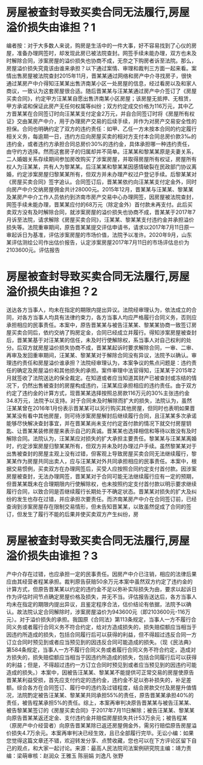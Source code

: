 # 房屋被查封导致买卖合同无法履行,房屋溢价损失由谁担？1

编者按：对于大多数人来说，购房是生活中的一件大事，好不容易找到了心仪的房屋，准备办理网签时，却发现此房已被法院查封。网签手续未能办理，双方也未及时解除合同，涉案房屋的溢价损失也协商不成，无奈之下购房者诉至法院。那么，房屋溢价损失究竟该由谁来承担？以下通过案情、审理和裁判三方面一起来看。案情出售房屋被法院查封2015年11月，晋某某通过网络和房产中介寻找房子，很快通过某房产中介得知汪某某出售济南某小区一处房屋的信息，经过看房以及和家人商议，一致认为这套房屋很合适。随后晋某某与汪某某通过房产中介签订了《房屋买卖合同》，约定甲方汪某某自愿出售济南某小区房屋；该房屋无抵押、无租赁，甲方承诺和保证此房产无任何权属等纠纷；双方约定成交价格为116万元，其中乙方晋某某在合同签订时向汪某某支付定金2万元，并自合同签订时将《房屋所有权证》交由某房产中介，用于办理房产交易的后续手续，并作为对房产交易安全性的担保。合同也明确约定了双方的违约责任：如甲、乙任一方未按本合同的约定履行相关义务，每逾期一日，违约方应向房屋买卖的相对方支付本合同总房价款3‰的违约金，或者违约方承担合同总房价30%的违约金，具体承担哪一种违约责任，由守约方选择。然而这套房子的归属却并不简单。汪某某和黎某某原是夫妻关系，二人婚姻关系存续期间参加房改购买了涉案房屋，并取得房屋所有权证，房屋所有权人为汪某某，共有人为黎某某。后汪某某和黎某某因感情破裂在民政部门协议离婚，约定涉案房屋归黎某某所有，但双方并未办理产权过户登记手续。后黎某某对《房屋买卖合同》签字追认。合同签订后，晋某某依约向汪某某支付定金外，同时向房产中介交纳房屋佣金共计28000元。2015年12月，晋某某与汪某某、黎某某及某房产中介工作人员依约到济南市房产交易中心办理网签，因房屋被法院查封，网签手续未能办理，晋某某应付的68万元（除定金外）首付款未再支付。此后买卖双方没有及时解除合同，就涉案房屋的溢价损失也协商不成，晋某某于2017年7月诉至法院，请求解除《房屋买卖合同》，汪某某、黎某某支付违约金并承担溢价损失等。法院重审期间，原告晋某某提交评估申请书，请求以2017年7月11日原一审起诉日为基准，评估涉案房屋的市场价值，法院予以准许。2020年9月，山东某评估测绘公司作出估价报告，认定涉案房屋2017年7月11日的市场评估总价为2103600元。评估报告

# 房屋被查封导致买卖合同无法履行,房屋溢价损失由谁担？2

送达各方当事人，均未在指定的期限内提出异议。法院经审理认为，依法成立的合同，对各方当事人均具有法律约束力，各方当事人均应严格履行合同义务，否则应承担相应的民事责任。本案中，原告晋某某与被告汪某某、黎某某协商一致签订房屋买卖合同后，依约交纳了购房定金，合同已经成立并履行。得知涉案房屋被查封后，晋某某基于对汪某某的信任，未及时行使解除权，系当事人对自己权利的处分。后双方就房屋溢价损失协商不成，晋某某起诉时要求解除合同，一审、二审、再审及发回重审期间，汪某某、黎某某对于解除合同没有异议，法院予以确认。审理违约责任和房屋溢价谁承担？法院经审理认为，本案争议的焦点问题是：违约责任的确定及房屋溢价和其他损失的承担。案件审理中法官得知，汪某某于2015年2月就签收了法院送达的保全裁定。在知道或者应当知道其财产已被查封或冻结的情况下，仍然出售被查封的房屋构成违约，汪某某应承担相应的违约责任。由于双方约定了违约金的计算方式，现晋某某选择按照总房款116万元的30%主张违约金34.8万元，法院予以支持。对于合同未及时解除而扩大的损失，法院认为，虽然汪某某曾在2016年1月份表示晋某某可以另行购买其他房屋，但同时也表明如果晋某某没有看中其他房屋，则可待涉案房屋解封后继续履行合同，且汪某某多次承诺能够尽快解决查封事宜，并在晋某某尚未支付约定首付款的情况下就交付房屋钥匙、让晋某某装修房屋来表示自己的真诚。晋某某也选择相信和等待以致没有及时解除合同。法院认为，汪某某应对损失的扩大承担主要责任。黎某某与汪某某离婚时，约定涉案房屋归黎某某所有，但双方并未及时办理过户手续。虽然黎某某对于出售被查封的房屋主观上没有过错，但客观上导致房屋买卖合同无法继续履行，黎某某作为房屋共同出卖人，应与汪某某对外共同承担相应的民事责任。本案中，根据交易惯例，买卖双方在办理网签后，买受人应按照合同约定支付首付款。因涉案房屋被查封，无法办理网签，晋某某对于合同可能无法继续履行应有一定的预期，但晋某某既未在合理期限内行使解除权，也未按照约定支付首付款以明示要求继续履行合同，以致合同是否继续履行长期处于不确定状态。晋某某对损失的扩大及纠纷的发生也存在过错，并应承担次要责任。而济南某房产中介在合同签订前，已经查询到涉案房屋存在限制交易情形，但未告知晋某某，以致虽然促成了合同的签订，但发生了履行不能的后果并使买卖双方产生纠纷，房

# 房屋被查封导致买卖合同无法履行,房屋溢价损失由谁担？3

产中介存在过错，也应承担一定的民事责任。因房产中介已注销，相应的法律后果应由其经营者程某承担。裁判原告获赔50余万元本案中虽然双方约定了违约金的计算方式，但原告晋某某以约定的违约金不足以弥补实际损失为由，要求以起诉日作为评估时间节点确定房屋价格及损失，并无不当。评估报告送达后，各方当事人均未在指定的期限内提出异议，且鉴定程序合法，估价结论有依据，法院予以确认。故法院认定合同解除时，涉案房屋溢价为943600元（即2103600元-116万元）。对于溢价损失的承担。我国原《合同法》第113条规定，当事人一方不履行合同义务或者履行合同义务不符合约定，给对方造成损失的，损失赔偿额应当相当于因违约所造成的损失，包括合同履行后可以获得的利益，但不得超过违反合同一方订立合同时预见到或者应当预见到的因违反合同可能造成的损失。（现《民法典》第584条规定，当事人一方不履行合同义务或者履行合同义务不符合约定，造成对方损失的，损失赔偿额应当相当于因违约所造成的损失，包括合同履行后可以获得的利益；但是，不得超过违约一方订立合同时预见到或者应当预见到的因违约可能造成的损失。）本案中，因被告汪某某、黎某某不能提供可正常交易的房屋使原告晋某某利益受损，首先应支付约定的违约金，违约金不足以弥补损失的，补足差额。综合各方在合同签订、履行中的违约及过错程度，结合房款交付及房屋升值情况，法院酌定被告汪某某、黎某某共同承担55%的责任，原告晋某某承担40%的责任，被告程某承担5%的责任。综上，本案再审判决原告晋某某与被告汪某某、被告黎某某签订的《房屋买卖合同》于2017年7月11日解除；被告汪某某、黎某某向原告晋某某返还定金、支付违约金并赔偿房屋损失共计53万余元；被告程某（原房产中介经营者）向原告晋某某除已返还房屋佣金外，需另行赔偿原告房屋溢价损失4.7万余元。本案再审判决已经生效，且已全部履行完毕。无讼小编：如果您觉得这篇文章还不错，欢迎转发分享、点赞收藏，您也可以在下方评论区留下自己的观点，和大家一起讨论。来源：最高人民法院司法案例研究院主编：靖力责编：梁萌审核：赵润众 王雅玉 陈丽娟 刘逸凡 张野

